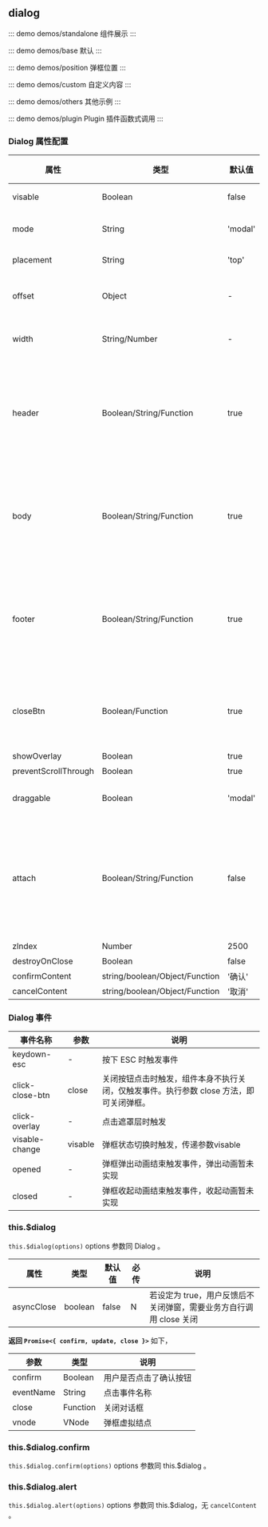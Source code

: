  ## dialog

::: demo demos/standalone 组件展示
:::

::: demo demos/base 默认
:::

::: demo demos/position 弹框位置
:::

::: demo demos/custom 自定义内容
:::

::: demo demos/others 其他示例
:::

::: demo demos/plugin Plugin 插件函数式调用
:::


### Dialog 属性配置
| 属性 | 类型 | 默认值 | 必传 | 说明 |
|-----|-----|-----|-----|-----|
|visable|Boolean|false|N|用于控制弹框是否显示（v-model）|
|mode|String|'modal'|N|是否模态形式，可选值：'modal', 'not一modal'|
|placement|String|'top'|N|top 定位: 20%，可选值：top/center|
|offset|Object|-|N|offset 是相对于 placement 的偏移量，如offset={left:'100px',top:'200px'}|
|width|String/Number|-|N|对话框宽度，如： 320， '500px'， 80%；如果是数字，单位为px|
|header|Boolean/String/Function|true|N|弹框顶部内容；支持同名插槽（slot）；类型Boolean，表示是否显示；类型String表示为显示内容；类型为Function，则表示渲染函数，函数返回内容将作为渲染结果输出。优先级： Function/String > slot|
|body|Boolean/String/Function|true|N|弹框内容；支持同名插槽（slot）；类型Boolean，表示是否显示；类型String表示为显示内容；类型为Function，则表示渲染函数，函数返回内容将作为渲染结果输出。优先级： Function/String > slot|
|footer|Boolean/String/Function|true|N|弹框底部内容；支持同名插槽（slot）；类型Boolean，表示是否显示；类型String表示为显示内容；类型为Function，则表示渲染函数，函数返回内容将作为渲染结果输出。优先级： Function/String > slot|
|closeBtn|Boolean/Function|true|N|弹框右上角关闭按钮；类型Boolean，表示是否显示关闭按钮；类型为Function ，则表示渲染函数，函数返回内容将作为渲染结果输出。|
|showOverlay|Boolean|true|N|是否显示遮罩层|
|preventScrollThrough|Boolean|true|N|防止滚动穿透|
|draggable|Boolean|'modal'|N|是否允许弹框拖拽，必须要是非模态框（mode='not-modal'）|
|attach|Boolean/String/Function|false|N|指定弹框挂载点，默认子元素挂载；类型Boolean，true挂载document.body，false为子元素挂载；类型String，表示DOM选择器（querySelect）;类型Function，需返回DOM节点，如：()=>document.body|
|zlndex|Number|2500|N|定位层级|
|destroyOnClose|Boolean|false|N|关闭时销毁Dialog子元素|
| confirmContent | string/boolean/Object/Function | '确认' | N | 确认按钮 |
| cancelContent | string/boolean/Object/Function | '取消' | N | 取消按钮 |

### Dialog 事件
| 事件名称 | 参数 | 说明 |
|-----|-----|-----|
|keydown-esc|-|按下 ESC 时触发事件|
|click-close-btn|close|关闭按钮点击时触发，组件本身不执行关闭，仅触发事件。执行参数 close 方法，即可关闭弹框。|
|click-overlay|-|点击遮罩层时触发|
|visable-change|visable|弹框状态切换时触发，传递参数visable|
|opened|-|弹框弹出动画结束触发事件，弹出动画暂未实现|
|closed|-|弹框收起动画结束触发事件，收起动画暂未实现|


### this.$dialog


`this.$dialog(options)` options 参数同 Dialog 。

| 属性 | 类型 | 默认值 | 必传 | 说明 |
|-----|-----|-----|-----|-----|
| asyncClose | boolean | false | N | 若设定为 true，用户反馈后不关闭弹窗，需要业务方自行调用 close 关闭 |

**返回 `Promise<{ confirm, update, close }>`** 如下，

| 参数 | 类型 | 说明 |
|-----|-----|-----|
| confirm | Boolean | 用户是否点击了确认按钮 |
| eventName | String | 点击事件名称 |
| close | Function | 关闭对话框 |
| vnode | VNode | 弹框虚拟结点 |


### this.$dialog.confirm

`this.$dialog.confirm(options)` options 参数同 this.$dialog 。


### this.$dialog.alert

`this.$dialog.alert(options)` options 参数同 this.$dialog，无 `cancelContent` 。

